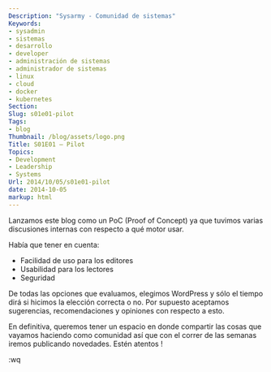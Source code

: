 ```yaml
---
Description: "Sysarmy - Comunidad de sistemas"
Keywords:
- sysadmin 
- sistemas
- desarrollo
- developer
- administración de sistemas
- administrador de sistemas
- linux
- cloud
- docker
- kubernetes
Section: 
Slug: s01e01-pilot
Tags:
- blog
Thumbnail: /blog/assets/logo.png
Title: S01E01 – Pilot
Topics:
- Development
- Leadership
- Systems
Url: 2014/10/05/s01e01-pilot
date: 2014-10-05
markup: html
---
```


<p>Lanzamos este blog como un PoC (Proof of Concept) ya que tuvimos varias discusiones internas con respecto a qué motor usar.</p>
<p>Había que tener en cuenta:</p>
<ul>
<li>Facilidad de uso para los editores</li>
<li>Usabilidad para los lectores</li>
<li>Seguridad</li>
</ul>
<p>De todas las opciones que evaluamos, elegimos WordPress y sólo el tiempo dirá si hicimos la elección correcta o no. Por supuesto aceptamos sugerencias, recomendaciones y opiniones con respecto a esto.</p>
<p>En definitiva, queremos tener un espacio en donde compartir las cosas que vayamos haciendo como comunidad así que con el correr de las semanas iremos publicando novedades. Estén atentos !</p>
<p>:wq</p>
